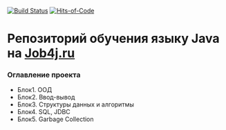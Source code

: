 [![Build Status](https://travis-ci.org/mi1qw/-job4j_design.svg?branch=master)](https://travis-ci.org/mi1qw/-job4j_design)
[![Hits-of-Code](https://hitsofcode.com/mi1qw/-job4j_design.svg?branch=master)](https://hitsofcode.com/view/mi1qw/-job4j_design.svg?branch=master)
# Репозиторий обучения языку Java на [Job4j.ru](http://Job4j.ru)

### Оглавление проекта
+ Блок1. ООД
+ Блок2. Ввод-вывод
+ Блок3. Структуры данных и алгоритмы
+ Блок4. SQL, JDBC
+ Блок5. Garbage Collection

